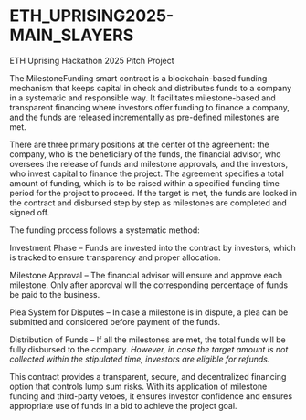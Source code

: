 # ETH_UPRISING2025-MAIN_SLAYERS
ETH Uprising Hackathon 2025 Pitch Project

The MilestoneFunding smart contract is a blockchain-based funding mechanism that keeps capital in check and distributes funds to a company in a systematic and responsible way. It facilitates milestone-based and transparent financing where investors offer funding to finance a company, and the funds are released incrementally as pre-defined milestones are met.

There are three primary positions at the center of the agreement: the company, who is the beneficiary of the funds, the financial advisor, who oversees the release of funds and milestone approvals, and the investors, who invest capital to finance the project. The agreement specifies a total amount of funding, which is to be raised within a specified funding time period for the project to proceed. If the target is met, the funds are locked in the contract and disbursed step by step as milestones are completed and signed off.

The funding process follows a systematic method:

Investment Phase – Funds are invested into the contract by investors, which is tracked to ensure transparency and proper allocation.

Milestone Approval – The financial advisor will ensure and approve each milestone. Only after approval will the corresponding percentage of funds be paid to the business.

Plea System for Disputes – In case a milestone is in dispute, a plea can be submitted and considered before payment of the funds.

Distribution of Funds – If all the milestones are met, the total funds will be fully disbursed to the company. *However, in case the target amount is not collected within the stipulated time, investors are eligible for refunds.*

This contract provides a transparent, secure, and decentralized financing option that controls lump sum risks. With its application of milestone funding and third-party vetoes, it ensures investor confidence and ensures appropriate use of funds in a bid to achieve the project goal.
